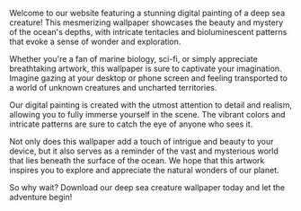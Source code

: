<!--
Write me content for website with wallpaper "A digital painting of a deep sea creature, with tentacles and bioluminescent patterns evoking a sense of mystery and exploration."
-->

<!--font:"Montserrat"-->

Welcome to our website featuring a stunning digital painting of a deep sea creature! This mesmerizing wallpaper showcases the beauty and mystery of the ocean's depths, with intricate tentacles and bioluminescent patterns that evoke a sense of wonder and exploration.

Whether you're a fan of marine biology, sci-fi, or simply appreciate breathtaking artwork, this wallpaper is sure to captivate your imagination. Imagine gazing at your desktop or phone screen and feeling transported to a world of unknown creatures and uncharted territories.

Our digital painting is created with the utmost attention to detail and realism, allowing you to fully immerse yourself in the scene. The vibrant colors and intricate patterns are sure to catch the eye of anyone who sees it.

Not only does this wallpaper add a touch of intrigue and beauty to your device, but it also serves as a reminder of the vast and mysterious world that lies beneath the surface of the ocean. We hope that this artwork inspires you to explore and appreciate the natural wonders of our planet.

So why wait? Download our deep sea creature wallpaper today and let the adventure begin!
